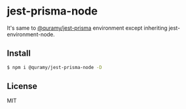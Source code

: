 # jest-prisma-node

It's same to [@quramy/jest-prisma](https://github.com/Quramy/jest-prisma) environment except inheriting jest-environment-node.

## Install

```sh
$ npm i @quramy/jest-prisma-node -D
```

## License

MIT
